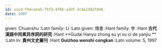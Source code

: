 ```yaml
---
id: uuid-f94caea5-f5f3-478b-a3df-3c4a1482f046
date: 1997
---
```


given: Chuanshu :Latn
family: Li :Latn
given: 傳書 :Hant
family: 李 :Hant
**古代漢語中同素异序詞的研究** :Hant
**Gudai Hanyu zhong su yi xu ci de yanjiu ** :Latn
In: 
**貴州文史叢刊** :Hant
**Guizhou wenshi congkan** :Latn
volume: 5, 1997